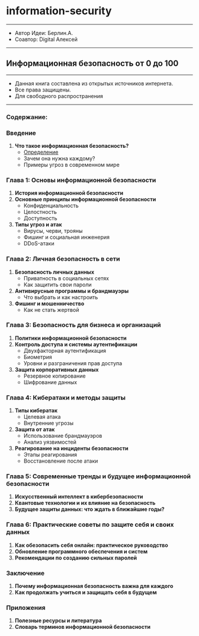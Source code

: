 # information-security
***
 - Автор Идеи: Берлин.А.
 - Соавтор: Digital Алексей 

***

## Информационная безопасность от 0 до 100

***

- Данная книга составлена из открытых источников интернета.
- Все права защищены.
- Для свободного распространения

***

### Содержание:

### Введение
1. **Что такое информационная безопасность?**
   - [Определение](1.md)
   - Зачем она нужна каждому?
   - Примеры угроз в современном мире

### Глава 1: Основы информационной безопасности
1. **История информационной безопасности**
2. **Основные принципы информационной безопасности**
   - Конфиденциальность
   - Целостность
   - Доступность
3. **Типы угроз и атак**
   - Вирусы, черви, трояны
   - Фишинг и социальная инженерия
   - DDoS-атаки

### Глава 2: Личная безопасность в сети
1. **Безопасность личных данных**
   - Приватность в социальных сетях
   - Как защитить свои пароли
2. **Антивирусные программы и брандмауэры**
   - Что выбрать и как настроить
3. **Фишинг и мошенничество**
   - Как не стать жертвой

### Глава 3: Безопасность для бизнеса и организаций
1. **Политики информационной безопасности**
2. **Контроль доступа и системы аутентификации**
   - Двухфакторная аутентификация
   - Биометрия
   - Уровни и разграничения прав доступа
3. **Защита корпоративных данных**
   - Резервное копирование
   - Шифрование данных

### Глава 4: Кибератаки и методы защиты
1. **Типы кибератак**
   - Целевая атака
   - Внутренние угрозы
2. **Защита от атак**
   - Использование брандмауэров
   - Анализ уязвимостей
3. **Реагирование на инциденты безопасности**
   - Этапы реагирования
   - Восстановление после атаки

### Глава 5: Современные тренды и будущее информационной безопасности
1. **Искусственный интеллект в кибербезопасности**
2. **Квантовые технологии и их влияние на безопасность**
3. **Будущее защиты данных: что ждать в ближайшие годы?**

### Глава 6: Практические советы по защите себя и своих данных
1. **Как обезопасить себя онлайн: практическое руководство**
2. **Обновление программного обеспечения и систем**
3. **Рекомендации по созданию сильных паролей**

### Заключение
1. **Почему информационная безопасность важна для каждого**
2. **Как продолжать учиться и защищать себя в будущем**

### Приложения
1. **Полезные ресурсы и литература**
2. **Словарь терминов информационной безопасности**
   

